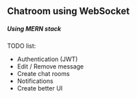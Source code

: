## Chatroom using WebSocket

##### Using MERN stack

TODO list:
- Authentication (JWT)
- Edit / Remove message
- Create chat rooms
- Notifications
- Create better UI